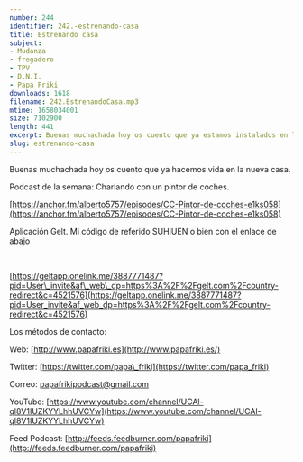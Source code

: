 ```yaml
---
number: 244
identifier: 242.-estrenando-casa
title: Estrenando casa
subject:
- Mudanza
- fregadero
- TPV
- D.N.I.
- Papá Friki
downloads: 1618
filename: 242.EstrenandoCasa.mp3
mtime: 1658034001
size: 7102900
length: 441
excerpt: Buenas muchachada hoy os cuento que ya estamos instalados en la casa nueva.
slug: estrenando-casa
---
```

Buenas muchachada hoy os cuento que ya hacemos vida en la nueva casa.

Podcast de la semana: Charlando con un pintor de coches.  

[https://anchor.fm/alberto5757/episodes/CC-Pintor-de-coches-e1ks058](https://anchor.fm/alberto5757/episodes/CC-Pintor-de-coches-e1ks058)  

Aplicación Gelt. Mi código de referido SUHIUEN o bien con el enlace de abajo  

[  
](https://geltapp.onelink.me/3887771487?pid=User_invite&af_web_dp=https%3A%2F%2Fgelt.com%2Fcountry-redirect&c=4521576)

[https://geltapp.onelink.me/3887771487?pid=User\_invite&af\_web\_dp=https%3A%2F%2Fgelt.com%2Fcountry-redirect&c=4521576](https://geltapp.onelink.me/3887771487?pid=User_invite&af_web_dp=https%3A%2F%2Fgelt.com%2Fcountry-redirect&c=4521576)

Los métodos de contacto:  

Web: [http://www.papafriki.es](http://www.papafriki.es/)  

Twitter: [https://twitter.com/papa\_friki](https://twitter.com/papa_friki)

Correo: [papafrikipodcast@gmail.com](https://archive.org/details/papafrikipodast@gmail.com)

YouTube: [https://www.youtube.com/channel/UCAl-ql8V1IUZKYYLhhUVCYw](https://www.youtube.com/channel/UCAl-ql8V1IUZKYYLhhUVCYw)  

Feed Podcast: [http://feeds.feedburner.com/papafriki](http://feeds.feedburner.com/papafriki)